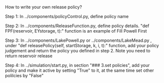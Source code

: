 How to write your own release policy?

Step 1:
In ../components/policyControl.py, define policy name

Step 2:
In ../components/ReleaseFunction.py, define policy details. "def FPF(reservoir, EYstorage, t):" function is an example of Fill Powell First 

Step 3:
In ../components/LakePowell.py or ../components/LakeMead.py , under "def releasePolicy(self, startStorage, k, i, t):" function, add your policy judgement and return the policy you defined in step 2. Note you need to return reservoir release 

Step 4: 
In  ../simulation/start.py, in section "### 3.set policies", add your policy and make it active by setting "True" to it, at the same time set other polilcies by "False"
